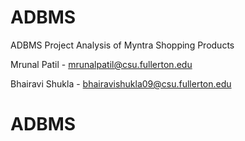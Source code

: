 # ADBMS

ADBMS Project
Analysis of Myntra Shopping Products

Mrunal Patil - mrunalpatil@csu.fullerton.edu

Bhairavi Shukla - bhairavishukla09@csu.fullerton.edu
# ADBMS
